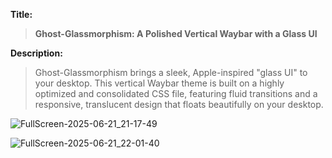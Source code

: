 **Title:**
> **Ghost-Glassmorphism: A Polished Vertical Waybar with a Glass UI**

**Description:**
> Ghost-Glassmorphism brings a sleek, Apple-inspired "glass UI" to your desktop. This vertical Waybar theme is built on a highly optimized and consolidated CSS file, featuring fluid transitions and a responsive, translucent design that floats beautifully on your desktop.

![FullScreen-2025-06-21_21-17-49](https://github.com/user-attachments/assets/17127dca-e195-4cba-b61d-78f16e827110)

![FullScreen-2025-06-21_22-01-40](https://github.com/user-attachments/assets/e5b26867-9c79-4edf-aad5-55d5df3be019)

